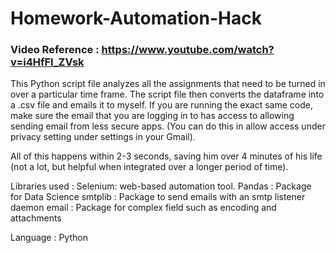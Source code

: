 # Homework-Automation-Hack
### Video Reference : https://www.youtube.com/watch?v=i4HfFl_ZVsk
This Python script file analyzes all the assignments that need to be turned in over a particular time frame. The script file then converts the dataframe into a .csv file and emails it to myself. If you are running the exact same code, make sure the email that you are logging in to has access to allowing sending email from less secure apps. (You can do this in allow access under privacy setting under settings in your Gmail).

All of this happens within 2-3 seconds, saving him over 4 minutes of his life (not a lot, but helpful when integrated over a longer period of time).

Libraries used : Selenium: web-based automation tool. Pandas : Package for Data Science smtplib : Package to send emails with an smtp listener daemon email : Package for complex field such as encoding and attachments

Language : Python
